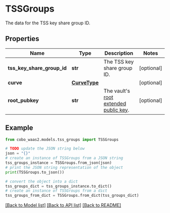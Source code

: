 # TSSGroups

The data for the TSS key share group ID.

## Properties

Name | Type | Description | Notes
------------ | ------------- | ------------- | -------------
**tss_key_share_group_id** | **str** | The TSS key share group ID. | [optional] 
**curve** | [**CurveType**](CurveType.md) |  | [optional] 
**root_pubkey** | **str** | The vault&#39;s [root extended public key](https://www.cobo.com/developers/v2/guides/mpc-wallets/get-started-ocw#root-extended-public-keys). | [optional] 

## Example

```python
from cobo_waas2.models.tss_groups import TSSGroups

# TODO update the JSON string below
json = "{}"
# create an instance of TSSGroups from a JSON string
tss_groups_instance = TSSGroups.from_json(json)
# print the JSON string representation of the object
print(TSSGroups.to_json())

# convert the object into a dict
tss_groups_dict = tss_groups_instance.to_dict()
# create an instance of TSSGroups from a dict
tss_groups_from_dict = TSSGroups.from_dict(tss_groups_dict)
```
[[Back to Model list]](../README.md#documentation-for-models) [[Back to API list]](../README.md#documentation-for-api-endpoints) [[Back to README]](../README.md)


